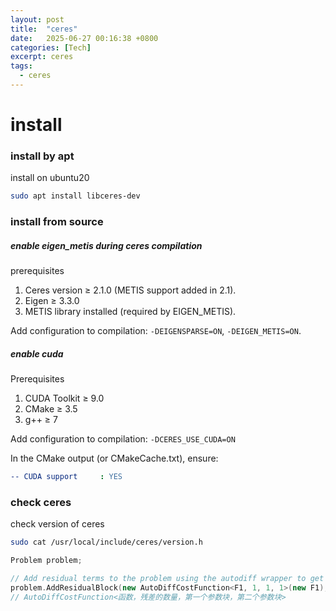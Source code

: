 ```yaml
---
layout: post
title:  "ceres"
date:   2025-06-27 00:16:38 +0800
categories: [Tech]
excerpt: ceres
tags:
  - ceres
---
```


# install

### install by apt

install on ubuntu20

```bash
sudo apt install libceres-dev
```

### install from source

##### enable eigen_metis during ceres compilation

prerequisites

1. Ceres version ≥ 2.1.0 (METIS support added in 2.1).
2. Eigen ≥ 3.3.0
3. METIS library installed (required by EIGEN_METIS).

Add configuration to compilation: `-DEIGENSPARSE=ON`, `-DEIGEN_METIS=ON`.

##### enable cuda

Prerequisites

1. CUDA Toolkit ≥ 9.0
2. CMake ≥ 3.5
3. g++ ≥ 7

Add configuration to compilation: `-DCERES_USE_CUDA=ON`

In the CMake output (or CMakeCache.txt), ensure:

```yaml
-- CUDA support     : YES
```

### check ceres

check version of ceres

```bash
sudo cat /usr/local/include/ceres/version.h
```

```C++
Problem problem;

// Add residual terms to the problem using the autodiff wrapper to get the derivatives automatically.
problem.AddResidualBlock(new AutoDiffCostFunction<F1, 1, 1, 1>(new F1), nullptr, &x1, &x2);
// AutoDiffCostFunction<函数，残差的数量，第一个参数块，第二个参数块>
```

###